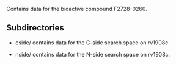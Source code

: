 Contains data for the bioactive compound F2728-0260.

## Subdirectories

- cside/ contains data for the C-side search space on rv1908c.

- nside/ contains data for the N-side search space on rv1908c.

